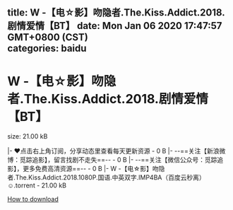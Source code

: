 
title: W -【电☆影】吻隐者.The.Kiss.Addict.2018.剧情爱情【BT】
date: Mon Jan 06 2020 17:47:57 GMT+0800 (CST)    
categories: baidu
---

# W -【电☆影】吻隐者.The.Kiss.Addict.2018.剧情爱情【BT】
size: 21.00 kB
 
 
|- ❤点击右上角订阅，分享动态里查看每天更新资源 - 0 B
|- --==关注【新浪微博：觅踪追影】，留言找剧不走失==-- - 0 B
|- --==关注【微信公众号：觅踪追影】，更多免费高清资源==-- - 0 B
|- W -【电☆影】吻隐者.The.Kiss.Addict.2018.1080P.国语.中英双字.IMP4BA（百度云秒离）☺.torrent - 21.00 kB

[How to download](https://bpcam.bemobtrk.com/go/2ceec3aa-1ca2-46d6-b9ff-aaa5c184517c?jno=4105)